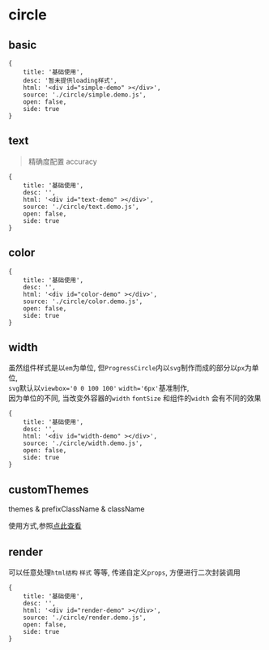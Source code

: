 # circle

## basic

````code
{
    title: '基础使用',
    desc: '暂未提供loading样式',
    html: '<div id="simple-demo" ></div>',
    source: './circle/simple.demo.js',
    open: false,
    side: true
}
````

## text

> 精确度配置 accuracy


````code
{
    title: '基础使用',
    desc: '',
    html: '<div id="text-demo" ></div>',
    source: './circle/text.demo.js',
    open: false,
    side: true
}
````


## color

````code
{
    title: '基础使用',
    desc: '',
    html: '<div id="color-demo" ></div>',
    source: './circle/color.demo.js',
    open: false,
    side: true
}
````



## width
虽然组件样式是以`em`为单位, 但`ProgressCircle`内以`svg`制作而成的部分以`px`为单位,		
`svg`默认以`viewbox='0 0 100 100'` `width='6px'`基准制作,		
因为单位的不同, 当改变外容器的`width` `fontSize` 和组件的`width` 会有不同的效果

````code
{
    title: '基础使用',
    desc: '',
    html: '<div id="width-demo" ></div>',
    source: './circle/width.demo.js',
    open: false,
    side: true
}
````

## customThemes

themes & prefixClassName & className

使用方式,参照[点此查看](/doc/README.md#customThemes)


## render

可以任意处理`html结构` `样式` 等等, 传递自定义`props`, 方便进行二次封装调用  

````code
{
    title: '基础使用',
    desc: '',
    html: '<div id="render-demo" ></div>',
    source: './circle/render.demo.js',
    open: false,
    side: true
}
````


